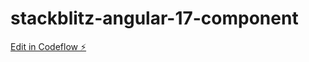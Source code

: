 # stackblitz-angular-17-component

[Edit in Codeflow ⚡️](https://stackblitz.com/~/github.com/jimkaprod/stackblitz-angular-17-component)